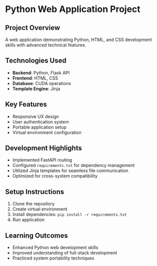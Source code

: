 # Python Web Application Project

## Project Overview
A web application demonstrating Python, HTML, and CSS development skills with advanced technical features.

## Technologies Used
- **Backend**: Python, Flask API
- **Frontend**: HTML, CSS
- **Database**: CUDA operations
- **Template Engine**: Jinja

## Key Features
- Responsive UX design
- User authentication system
- Portable application setup
- Virtual environment configuration

## Development Highlights
- Implemented FastAPI routing
- Configured `requirements.txt` for dependency management
- Utilized Jinja templates for seamless file communication
- Optimized for cross-system compatibility

## Setup Instructions
1. Clone the repository
2. Create virtual environment
3. Install dependencies: `pip install -r requirements.txt`
4. Run application

## Learning Outcomes
- Enhanced Python web development skills
- Improved understanding of full-stack development
- Practiced system portability techniques
